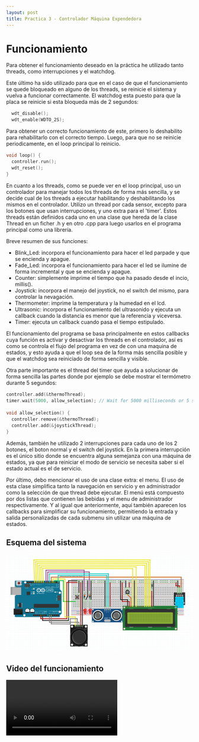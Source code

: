 ```yaml
---
layout: post
title: Practica 3 - Controlador Máquina Expendedora
---
```


# Funcionamiento

Para obtener el funcionamiento deseado en la práctica he utilizado tanto threads, como interrupciones y el watchdog.

Este último ha sido utilizado para que en el caso de que el funcionamiento se quede bloqueado en alguno de los threads, se reinicie el sistema y vuelva a
funcionar correctamente. 
El watchdog esta puesto para que la placa se reinicie si esta bloqueda más de 2 segundos:

```cpp
  wdt_disable();
  wdt_enable(WDTO_2S);
```

Para obtener un correcto funcionamiento de este, primero lo deshabilito para rehabilitarlo con el correcto tiempo. Luego, para que no se reinicie periodicamente, en el loop principal
lo reinicio.

```cpp
void loop() {
  controller.run();
  wdt_reset();
}
```

En cuanto a los threads, como se puede ver en el loop principal, uso un controlador para manejar todos los threads de forma más sencilla, y se decide cual de los threads a ejecutar
habilitando y deshabilitando los mismos en el controlador. Utilizo un thread por cada sensor, excepto para los botones que usan interrupciones, y uno extra para el 'timer'. Estos threads están definidos cada uno en una clase que hereda de la clase Thread en un ficher .h y en otro .cpp para luego usarlos en el programa principal como una librería.

Breve resumen de sus funciones:

- Blink_Led: incorpora el funcionamiento para hacer el led parpade y que se encienda y apague.
- Fade_Led: incorpora el funcionamiento para hacer el led se ilumine de forma incremental y que se encienda y apague.
- Counter: simplemente imprime el tiempo que ha pasado desde el incio, millis().
- Joystick: incorpora el manejo del joystick, no el switch del mismo, para controlar la nevagación.
- Thermometer: imprime la temperatura y la humedad en el lcd.
- Ultrasonic: incorpora el funcionamiento del ultrasonido y ejecuta un callback cuando la distancia es menor que la referencia y viceversa.
- Timer: ejecuta un callback cuando pasa el tiempo estipulado.

El funcionamiento del programa se basa principalmente en estos callbacks cuya función es activar y desactivar los threads en el controlador, así
es como se controla el flujo del programa en vez de con una maquina de estados, y esto ayuda a que el loop sea de la forma más sencilla posible y que el watchdog sea reiniciado
de forma sencilla y visible.

Otra parte importante es el thread del timer que ayuda a solucionar de forma sencilla las partes donde por ejemplo se debe mostrar el termómetro durante 5 segundos:

```cpp
controller.add(&thermoThread);
timer.wait(5000, allow_selection); // Wait for 5000 milliseconds or 5 seconds and then execute the callback 

void allow_selection() {
  controller.remove(&thermoThread);
  controller.add(&joystickThread);
}
```

Además, también he utilizado 2 interrupciones para cada uno de los 2 botones, el boton normal y el switch del joystick. En la primera interrupción es el único sitio donde se encuentra alguna
semejanza con una máquina de estados, ya que para reiniciar el modo de servicio se necesita saber si el estado actual es el de servicio.

Por último, debo mencionar el uso de una clase extra: el menu. El uso de esta clase simplifica tanto la navegación en servicio y en administrador como la selección de que thread debe ejecutar. El menú está compuesto por dos listas que contienen las bebidas y el menu de administrador respectivamente. Y al igual que anteriormente, aquí también aparecen los callbacks para simplificar su funcionamiento, permitiendo la entrada y salida personalizadas de cada submenu sin utilizar una máquina de estados.

## Esquema del sistema

![Schema](../images/schema.png)

## Video del funcionamiento

<video src="../images/video.mp4" controls title="Demonstración"></video>
